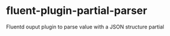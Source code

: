 fluent-plugin-partial-parser
============================

Fluentd ouput plugin to parse value with a JSON structure partial
